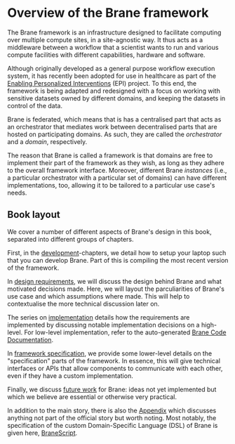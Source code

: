 # Overview of the Brane framework
The Brane framework is an infrastructure designed to facilitate computing over multiple compute sites, in a site-agnostic way. It thus acts as a middleware between a workflow that a scientist wants to run and various compute facilities with different capabilities, hardware and software.

Although originally developed as a general purpose workflow execution system, it has recently been adopted for use in healthcare as part of the [Enabling Personalized Interventions](https://enablingpersonalizedinterventions.nl) (EPI) project. To this end, the framework is being adapted and redesigned with a focus on working with sensitive datasets owned by different domains, and keeping the datasets in control of the data.

Brane is federated, which means that is has a centralised part that acts as an orchestrator that mediates work between decentralised parts that are hosted on participating domains. As such, they are called the _orchestrator_ and a _domain_, respectively.

The reason that Brane is called a framework is that domains are free to implement their part of the framework as they wish, as long as they adhere to the overall framework interface. Moreover, different Brane _instances_ (i.e., a particular orchestrator with a particular set of domains) can have different implementations, too, allowing it to be tailored to a particular use case's needs.

## Book layout
We cover a number of different aspects of Brane's design in this book, separated into different groups of chapters.

First, in the [development](./development/introduction.md)-chapters, we detail how to setup your laptop such that you can develop Brane. Part of this is compiling the most recent version of the framework.

In [design requirements](./requirements/introduction.md), we will discuss the design behind Brane and what motivated decisions made. Here, we will layout the parculiarities of Brane's use case and which assumptions where made. This will help to contextualise the more technical discussion later on.

The series on [implementation](./implementation/introduction.md) details how the requirements are implemented by discussing notable implementation decisions on a high-level. For low-level implementation, refer to the auto-generated [Brane Code Documentation](/docs.html).

In [framework specification](./spec/introduction.md), we provide some lower-level details on the "specification" parts of the framework. In essence, this will give technical interfaces or APIs that allow components to communicate with each other, even if they have a custom implementation.

Finally, we discuss [future work](./future/introduction.md) for Brane: ideas not yet implemented but which we believe are essential or otherwise very practical.

In addition to the main story, there is also the [Appendix](./appendix/introduction.md) which discusses anything not part of the official story but worth noting. Most notably, the specification of the custom Domain-Specific Language (DSL) of Brane is given here, [BraneScript](./appendix/languages/bscript/introduction.md).

